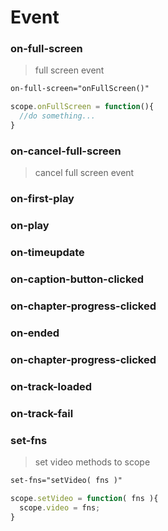 
Event
===========================

### on-full-screen

> full screen event

```html
on-full-screen="onFullScreen()"
```

```js
scope.onFullScreen = function(){
  //do something...
}
```

### on-cancel-full-screen

> cancel full screen event

### on-first-play

### on-play

### on-timeupdate

### on-caption-button-clicked

### on-chapter-progress-clicked

### on-ended

### on-chapter-progress-clicked

### on-track-loaded

### on-track-fail

### set-fns

> set video methods to scope

```html
set-fns="setVideo( fns )"
```

```js
scope.setVideo = function( fns ){
  scope.video = fns;
}
```

